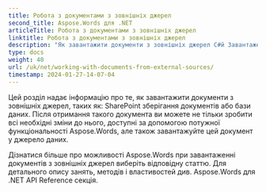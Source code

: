 ```yaml
---
title: Робота з документами з зовнішніх джерел
second_title: Aspose.Words для .NET
articleTitle: Робота з документами з зовнішніх джерел
linktitle: Робота з документами з зовнішніх джерел
description: "Як завантажити документи з зовнішніх джерел C#й Завантаження PDF, DOCX, DOC, RTF, ODT, EPUB, HTML та інші файли з SharePoint або бази даних для подальшої обробки C#й"
type: docs
weight: 40
url: /uk/net/working-with-documents-from-external-sources/
timestamp: 2024-01-27-14-07-04
---
```


Цей розділ надає інформацію про те, як завантажити документи з зовнішніх джерел, таких як: SharePoint зберігання документів або бази даних. Після отримання такого документа ви можете не тільки зробити всі необхідні зміни до нього, доступні за допомогою потужної функціональності Aspose.Words, але також завантажуйте цей документ у джерело даних.

Дізнатися більше про можливості Aspose.Words при завантаженні документів з зовнішніх джерел виберіть відповідну статтю. Для детального опису занять, методів і властивостей див. Aspose.Words для .NET API Reference секція.
